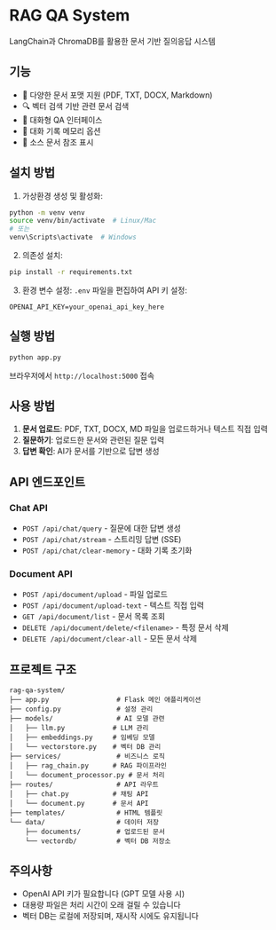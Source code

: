 # RAG QA System

LangChain과 ChromaDB를 활용한 문서 기반 질의응답 시스템

## 기능

- 📄 다양한 문서 포맷 지원 (PDF, TXT, DOCX, Markdown)
- 🔍 벡터 검색 기반 관련 문서 검색
- 💬 대화형 QA 인터페이스
- 🧠 대화 기록 메모리 옵션
- 🎯 소스 문서 참조 표시

## 설치 방법

1. 가상환경 생성 및 활성화:
```bash
python -m venv venv
source venv/bin/activate  # Linux/Mac
# 또는
venv\Scripts\activate  # Windows
```

2. 의존성 설치:
```bash
pip install -r requirements.txt
```

3. 환경 변수 설정:
`.env` 파일을 편집하여 API 키 설정:
```
OPENAI_API_KEY=your_openai_api_key_here
```

## 실행 방법

```bash
python app.py
```

브라우저에서 `http://localhost:5000` 접속

## 사용 방법

1. **문서 업로드**: PDF, TXT, DOCX, MD 파일을 업로드하거나 텍스트 직접 입력
2. **질문하기**: 업로드한 문서와 관련된 질문 입력
3. **답변 확인**: AI가 문서를 기반으로 답변 생성

## API 엔드포인트

### Chat API
- `POST /api/chat/query` - 질문에 대한 답변 생성
- `POST /api/chat/stream` - 스트리밍 답변 (SSE)
- `POST /api/chat/clear-memory` - 대화 기록 초기화

### Document API
- `POST /api/document/upload` - 파일 업로드
- `POST /api/document/upload-text` - 텍스트 직접 입력
- `GET /api/document/list` - 문서 목록 조회
- `DELETE /api/document/delete/<filename>` - 특정 문서 삭제
- `DELETE /api/document/clear-all` - 모든 문서 삭제

## 프로젝트 구조

```
rag-qa-system/
├── app.py                 # Flask 메인 애플리케이션
├── config.py              # 설정 관리
├── models/                # AI 모델 관련
│   ├── llm.py            # LLM 관리
│   ├── embeddings.py     # 임베딩 모델
│   └── vectorstore.py    # 벡터 DB 관리
├── services/              # 비즈니스 로직
│   ├── rag_chain.py      # RAG 파이프라인
│   └── document_processor.py # 문서 처리
├── routes/                # API 라우트
│   ├── chat.py           # 채팅 API
│   └── document.py       # 문서 API
├── templates/             # HTML 템플릿
└── data/                  # 데이터 저장
    ├── documents/         # 업로드된 문서
    └── vectordb/          # 벡터 DB 저장소
```

## 주의사항

- OpenAI API 키가 필요합니다 (GPT 모델 사용 시)
- 대용량 파일은 처리 시간이 오래 걸릴 수 있습니다
- 벡터 DB는 로컬에 저장되며, 재시작 시에도 유지됩니다